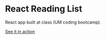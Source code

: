 # React Reading List

React app built at class (UM coding bootcamp).

[See it in action](https://shirleyreadinglist.herokuapp.com/)

